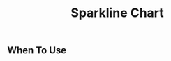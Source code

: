 ﻿---
category: Components
type: Charts
title: Sparkline Chart
cols: 1
cover: 
---


## When To Use

